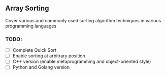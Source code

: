 ## Array Sorting ##
Cover various and commonly used sorting algorithm techniques in various programming languages

### TODO: ###
-[ ] Complete Quick Sort
-[ ] Enable sorting at arbitrary position
-[ ] C++ version (enable metaprogramming and object-oriented style)
-[ ] Python and Golang version
